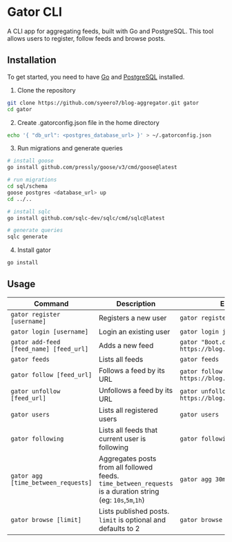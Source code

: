 # Gator CLI

A CLI app for aggregating feeds, built with Go and PostgreSQL. This tool allows users to register, follow feeds and browse posts.

## Installation

To get started, you need to have [Go](https://go.dev/doc/install) and [PostgreSQL](https://www.postgresql.org/download/) installed.

1. Clone the repository

```bash
git clone https://github.com/syeero7/blog-aggregator.git gator
cd gator
```

2. Create .gatorconfig.json file in the home directory

```bash
echo '{ "db_url": <postgres_database_url> }' > ~/.gatorconfig.json
```

3. Run migrations and generate queries

```bash
# install goose
go install github.com/pressly/goose/v3/cmd/goose@latest

# run migrations
cd sql/schema
goose postgres <database_url> up
cd ../..

# install sqlc 
go install github.com/sqlc-dev/sqlc/cmd/sqlc@latest

# generate queries
sqlc generate 
```

4. Install gator

```bash
go install
```

## Usage

| Command | Description | Example |
| ------------------------ | -------------------------- | ------------------ |
| `gator register [username]` | Registers a new user | `gator register jack` |
| `gator login [username]` | Login an existing user | `gator login jack` |
| `gator add-feed [feed_name] [feed_url]` | Adds a new feed | `gator "Boot.dev Blog" https://blog.boot.dev/index.xml` |
| `gator feeds` | Lists all feeds | `gator feeds` |
| `gator follow [feed_url]` | Follows a feed by its URL | `gator follow https://blog.boot.dev/index.xml` |
| `gator unfollow [feed_url]` | Unfollows a feed by its URL | `gator unfollow https://blog.boot.dev/index.xml` |
| `gator users` | Lists all registered users | `gator users` |
| `gator following` | Lists all feeds that current user is following | `gator following` |
| `gator agg [time_between_requests]` | Aggregates posts from all followed feeds. `time_between_requests` is a duration string (eg: `10s`,`5m`,`1h`) | `gator agg 30m` |
| `gator browse [limit]` | Lists published posts. `limit` is optional and defaults to 2 | `gator browse 20` |
